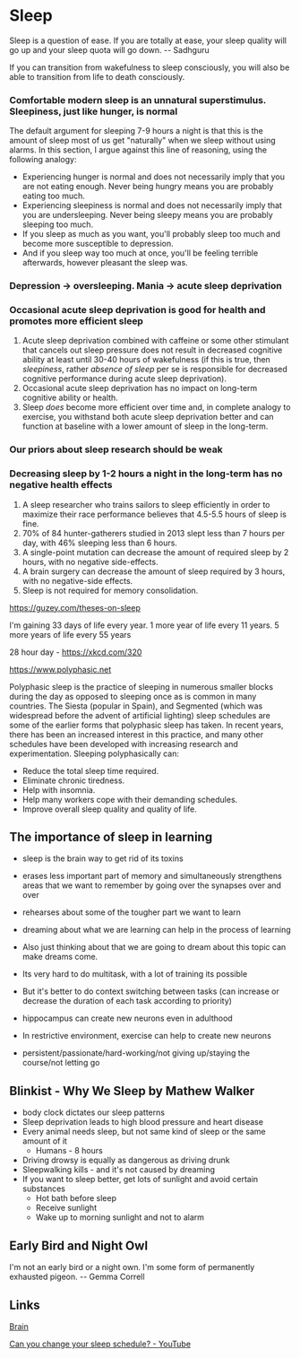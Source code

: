 # Sleep

Sleep is a question of ease. If you are totally at ease, your sleep quality will go up and your sleep quota will go down. -- Sadhguru

If you can transition from wakefulness to sleep consciously, you will also be able to transition from life to death consciously.

### Comfortable modern sleep is an unnatural superstimulus. Sleepiness, just like hunger, is normal

The default argument for sleeping 7-9 hours a night is that this is the amount of sleep most of us get "naturally" when we sleep without using alarms. In this section, I argue against this line of reasoning, using the following analogy:

- Experiencing hunger is normal and does not necessarily imply that you are not eating enough. Never being hungry means you are probably eating too much.
- Experiencing sleepiness is normal and does not necessarily imply that you are undersleeping. Never being sleepy means you are probably sleeping too much.
- If you sleep as much as you want, you'll probably sleep too much and become more susceptible to depression.
- And if you sleep way too much at once, you'll be feeling terrible afterwards, however pleasant the sleep was.

### Depression -> oversleeping. Mania -> acute sleep deprivation

### Occasional acute sleep deprivation is good for health and promotes more efficient sleep

1. Acute sleep deprivation combined with caffeine or some other stimulant that cancels out sleep pressure does not result in decreased cognitive ability at least until 30-40 hours of wakefulness (if this is true, then *sleepiness*, rather *absence of sleep* per se is responsible for decreased cognitive performance during acute sleep deprivation).
2. Occasional acute sleep deprivation has no impact on long-term cognitive ability or health.
3. Sleep *does* become more efficient over time and, in complete analogy to exercise, you withstand both acute sleep deprivation better and can function at baseline with a lower amount of sleep in the long-term.

### Our priors about sleep research should be weak

### Decreasing sleep by 1-2 hours a night in the long-term has no negative health effects

1. A sleep researcher who trains sailors to sleep efficiently in order to maximize their race performance believes that 4.5-5.5 hours of sleep is fine.
2. 70% of 84 hunter-gatherers studied in 2013 slept less than 7 hours per day, with 46% sleeping less than 6 hours.
3. A single-point mutation can decrease the amount of required sleep by 2 hours, with no negative side-effects.
4. A brain surgery can decrease the amount of sleep required by 3 hours, with no negative-side effects.
5. Sleep is not required for memory consolidation.

https://guzey.com/theses-on-sleep

I'm gaining 33 days of life every year. 1 more year of life every 11 years. 5 more years of life every 55 years

28 hour day - https://xkcd.com/320

https://www.polyphasic.net

Polyphasic sleep is the practice of sleeping in numerous smaller blocks during the day as opposed to sleeping once as is common in many countries. The Siesta (popular in Spain), and Segmented (which was widespread before the advent of artificial lighting) sleep schedules are some of the earlier forms that polyphasic sleep has taken. In recent years, there has been an increased interest in this practice, and many other schedules have been developed with increasing research and experimentation. Sleeping polyphasically can:

- Reduce the total sleep time required.
- Eliminate chronic tiredness.
- Help with insomnia.
- Help many workers cope with their demanding schedules.
- Improve overall sleep quality and quality of life.

## The importance of sleep in learning

- sleep is the brain way to get rid of its toxins
- erases less important part of memory and simultaneously strengthens areas that we want to remember by going over the synapses over and over
- rehearses about some of the tougher part we want to learn
- dreaming about what we are learning can help in the process of learning
- Also just thinking about that we are going to dream about this topic can make dreams come.

- Its very hard to do multitask, with a lot of training its possible
- But it's better to do context switching between tasks (can increase or decrease the duration of each task according to priority)
- hippocampus can create new neurons even in adulthood
- In restrictive environment, exercise can help to create new neurons
- persistent/passionate/hard-working/not giving up/staying the course/not letting go

## Blinkist - Why We Sleep by Mathew Walker

- body clock dictates our sleep patterns
- Sleep deprivation leads to high blood pressure and heart disease
- Every animal needs sleep, but not same kind of sleep or the same amount of it
  - Humans - 8 hours
- Driving drowsy is equally as dangerous as driving drunk
- Sleepwalking kills - and it's not caused by dreaming
- If you want to sleep better, get lots of sunlight and avoid certain substances
  - Hot bath before sleep
  - Receive sunlight
  - Wake up to morning sunlight and not to alarm

## Early Bird and Night Owl

I'm not an early bird or a night own. I'm some form of permanently exhausted pigeon. -- Gemma Correll

## Links

[Brain](psychology/brain.md)

[Can you change your sleep schedule? - YouTube](https://www.youtube.com/watch?v=Amkg1cdDCpM)
